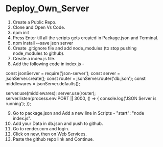 # Deploy_Own_Server

1. Create a Public Repo.
2. Clone and Open Vs Code.
3. npm init
4. Press Enter till all the scripts gets created in Package.json and Terminal.
5. npm install --save json server
6. Create .gitignore file and add node_modules (to stop pushing node_modules to github).
7. Create a index.js file.
8. Add the following code in index.js -

const jsonServer = require('json-server');
const server = jsonServer.create();
const router = jsonServer.router('db.json');
const middlewares = jsonServer.defaults();

server.use(middlewares);
server.use(router);
server.listen(process.env.PORT || 3000, () => {
console.log('JSON Server is running');
});

9. Go to package.json and Add a new line in Scripts - "start": "node index.js".
10. Add your Data in db.json and push to github.
11. Go to render.com and login.
12. Click on new, then on Web Services.
13. Paste the github repo link and Continue.
